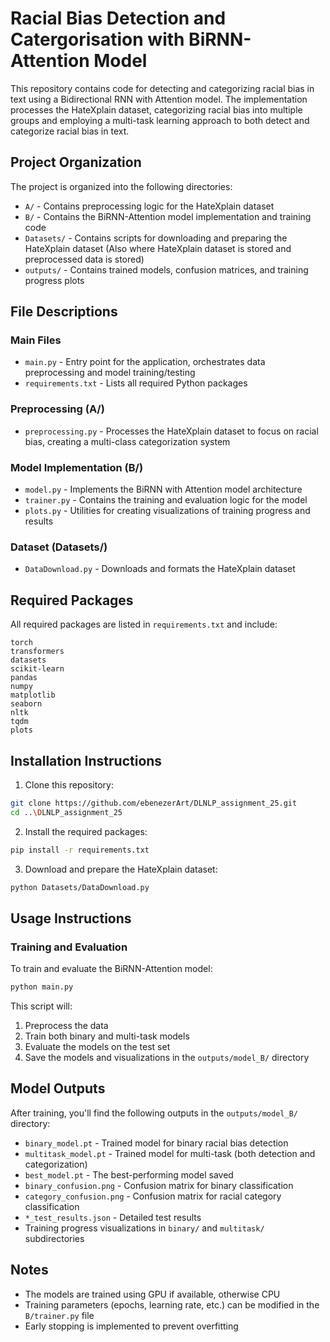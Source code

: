 # Racial Bias Detection and Catergorisation with BiRNN-Attention Model

This repository contains code for detecting and categorizing racial bias in text using a Bidirectional RNN with Attention model. The implementation processes the HateXplain dataset, categorizing racial bias into multiple groups and employing a multi-task learning approach to both detect and categorize racial bias in text.

## Project Organization

The project is organized into the following directories:

- `A/` - Contains preprocessing logic for the HateXplain dataset
- `B/` - Contains the BiRNN-Attention model implementation and training code
- `Datasets/` - Contains scripts for downloading and preparing the HateXplain dataset (Also where HateXplain dataset is stored and preprocessed data is stored)
- `outputs/` - Contains trained models, confusion matrices, and training progress plots

## File Descriptions

### Main Files
- `main.py` - Entry point for the application, orchestrates data preprocessing and model training/testing
- `requirements.txt` - Lists all required Python packages

### Preprocessing (A/)
- `preprocessing.py` - Processes the HateXplain dataset to focus on racial bias, creating a multi-class categorization system

### Model Implementation (B/)
- `model.py` - Implements the BiRNN with Attention model architecture
- `trainer.py` - Contains the training and evaluation logic for the model
- `plots.py` - Utilities for creating visualizations of training progress and results

### Dataset (Datasets/)
- `DataDownload.py` - Downloads and formats the HateXplain dataset

## Required Packages

All required packages are listed in `requirements.txt` and include:

```
torch
transformers
datasets
scikit-learn
pandas
numpy
matplotlib
seaborn
nltk
tqdm
plots
```

## Installation Instructions

1. Clone this repository:
```bash
git clone https://github.com/ebenezerArt/DLNLP_assignment_25.git
cd ..\DLNLP_assignment_25
```

2. Install the required packages:
```bash
pip install -r requirements.txt
```

3. Download and prepare the HateXplain dataset:
```bash
python Datasets/DataDownload.py
```

## Usage Instructions
### Training and Evaluation

To train and evaluate the BiRNN-Attention model:

```bash
python main.py
```

This script will:
1. Preprocess the data
2. Train both binary and multi-task models
3. Evaluate the models on the test set
4. Save the models and visualizations in the `outputs/model_B/` directory

## Model Outputs

After training, you'll find the following outputs in the `outputs/model_B/` directory:

- `binary_model.pt` - Trained model for binary racial bias detection
- `multitask_model.pt` - Trained model for multi-task (both detection and categorization)
- `best_model.pt` - The best-performing model saved
- `binary_confusion.png` - Confusion matrix for binary classification
- `category_confusion.png` - Confusion matrix for racial category classification
- `*_test_results.json` - Detailed test results
- Training progress visualizations in `binary/` and `multitask/` subdirectories

## Notes

- The models are trained using GPU if available, otherwise CPU
- Training parameters (epochs, learning rate, etc.) can be modified in the `B/trainer.py` file
- Early stopping is implemented to prevent overfitting
